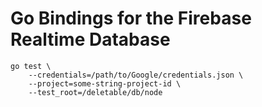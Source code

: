 Go Bindings for the Firebase Realtime Database
====

```golang
go test \
    --credentials=/path/to/Google/credentials.json \
    --project=some-string-project-id \
    --test_root=/deletable/db/node
```

